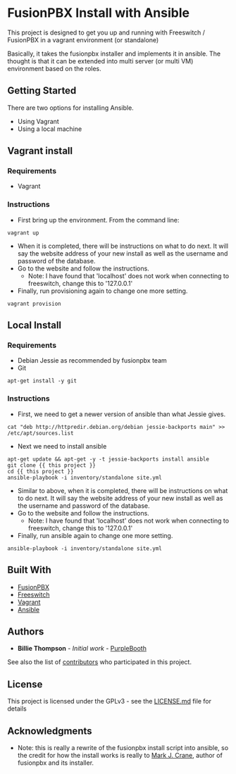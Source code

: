 # FusionPBX Install with Ansible
This project is designed to get you up and running with Freeswitch / FusionPBX in a vagrant environment (or standalone)

Basically, it takes the fusionpbx installer and implements it in ansible. The thought is that it can be extended into multi server (or multi VM) environment based on the roles.

## Getting Started
There are two options for installing Ansible.
* Using Vagrant
* Using a local machine

## Vagrant install
### Requirements
* Vagrant

### Instructions
* First bring up the environment. From the command line:
````
vagrant up
````
* When it is completed, there will be instructions on what to do next. It will say the website address of your new install as well as the username and password of the database.
* Go to the website and follow the instructions.
  * Note: I have found that 'localhost' does not work when connecting to freeswitch, change this to '127.0.0.1'
* Finally, run provisioning again to change one more setting.
````
vagrant provision
````

## Local Install
### Requirements
* Debian Jessie as recommended by fusionpbx team
* Git
````
apt-get install -y git
````

### Instructions
* First, we need to get a newer version of ansible than what Jessie gives.
````
cat "deb http://httpredir.debian.org/debian jessie-backports main" >> /etc/apt/sources.list
````
* Next we need to install ansible
````
apt-get update && apt-get -y -t jessie-backports install ansible
git clone {{ this project }}
cd {{ this project }}
ansible-playbook -i inventory/standalone site.yml
````
* Similar to above, when it is completed, there will be instructions on what to do next. It will say the website address of your new install as well as the username and password of the database.
* Go to the website and follow the instructions.
  * Note: I have found that 'localhost' does not work when connecting to freeswitch, change this to '127.0.0.1'
* Finally, run ansible again to change one more setting.
````
ansible-playbook -i inventory/standalone site.yml
````

## Built With

* [FusionPBX](https://github.com/fusionpbx)
* [Freeswitch](https://freeswitch.org/)
* [Vagrant](https://www.vagrantup.com/)
* [Ansible](https://www.ansible.com/)

## Authors

* **Billie Thompson** - *Initial work* - [PurpleBooth](https://github.com/PurpleBooth)

See also the list of [contributors](https://github.com/your/project/contributors) who participated in this project.

## License

This project is licensed under the GPLv3 - see the [LICENSE.md](LICENSE.md) file for details

## Acknowledgments

* Note: this is really a rewrite of the fusionpbx install script into ansible, so the credit for how the install works is really to [Mark J. Crane](https://github.com/markjcrane), author of fusionpbx and its installer.
